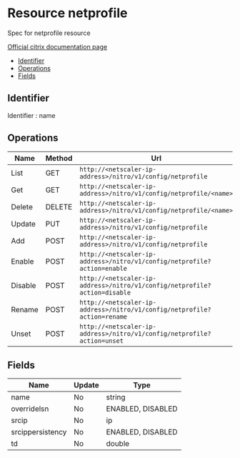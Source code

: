 # Resource netprofile

Spec for netprofile resource

[Official citrix documentation page](https://developer-docs.citrix.com/projects/netscaler-nitro-api/en/12.0/configuration/network/netprofile/netprofile/)

- [Identifier](#identifier)
- [Operations](#operations)
- [Fields](#fields)

## Identifier

Identifier : name

## Operations

| Name | Method | Url |
|----|----|----|
| List | GET | `http://<netscaler-ip-address>/nitro/v1/config/netprofile` |
| Get | GET | `http://<netscaler-ip-address>/nitro/v1/config/netprofile/<name>` |
| Delete | DELETE | `http://<netscaler-ip-address>/nitro/v1/config/netprofile/<name>` |
| Update | PUT | `http://<netscaler-ip-address>/nitro/v1/config/netprofile` |
| Add | POST | `http://<netscaler-ip-address>/nitro/v1/config/netprofile` |
| Enable | POST | `http://<netscaler-ip-address>/nitro/v1/config/netprofile?action=enable` |
| Disable | POST | `http://<netscaler-ip-address>/nitro/v1/config/netprofile?action=disable` |
| Rename | POST | `http://<netscaler-ip-address>/nitro/v1/config/netprofile?action=rename` |
| Unset | POST | `http://<netscaler-ip-address>/nitro/v1/config/netprofile?action=unset` |

## Fields

| Name | Update | Type |
|----|----|----|
| name | No | string |
| overridelsn | No | ENABLED, DISABLED |
| srcip | No | ip |
| srcippersistency | No | ENABLED, DISABLED |
| td | No | double |

